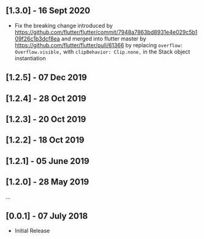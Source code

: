 ## [1.3.0] - 16 Sept 2020
* Fix the breaking change introduced by https://github.com/flutter/flutter/commit/7948a7863bd8931e4e029c5b109f26c1b3dcf8ea and merged into flutter master by https://github.com/flutter/flutter/pull/61366 by replacing `overflow: Overflow.visible,` with `clipBehavior: Clip.none,` in the Stack object instantiation

## [1.2.5] - 07 Dec 2019

## [1.2.4] - 28 Oct 2019

## [1.2.3] - 20 Oct 2019

## [1.2.2] - 18 Oct 2019

## [1.2.1] - 05 June 2019

## [1.2.0] - 28 May 2019

...

## [0.0.1] - 07 July 2018

* Initial Release
